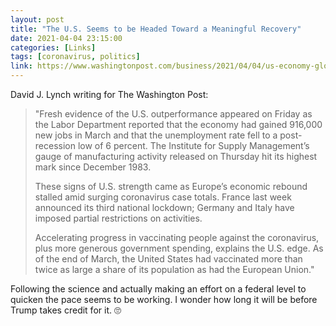 ```yaml
---
layout: post
title: "The U.S. Seems to be Headed Toward a Meaningful Recovery"
date: 2021-04-04 23:15:00
categories: [Links]
tags: [coronavirus, politics]
link: https://www.washingtonpost.com/business/2021/04/04/us-economy-global-recovery/?utm_source=rss&utm_medium=referral&utm_campaign=wp_politics
---
```


David J. Lynch writing for The Washington Post:

>"Fresh evidence of the U.S. outperformance appeared on Friday as the Labor Department reported that the economy had gained 916,000 new jobs in March and that the unemployment rate fell to a post-recession low of 6 percent. The Institute for Supply Management’s gauge of manufacturing activity released on Thursday hit its highest mark since December 1983.
>
>These signs of U.S. strength came as Europe’s economic rebound stalled amid surging coronavirus case totals. France last week announced its third national lockdown; Germany and Italy have imposed partial restrictions on activities.
>
>Accelerating progress in vaccinating people against the coronavirus, plus more generous government spending, explains the U.S. edge. As of the end of March, the United States had vaccinated more than twice as large a share of its population as had the European Union."

Following the science and actually making an effort on a federal level to quicken the pace seems to be working. I wonder how long it will be before Trump takes credit for it. 🙄
